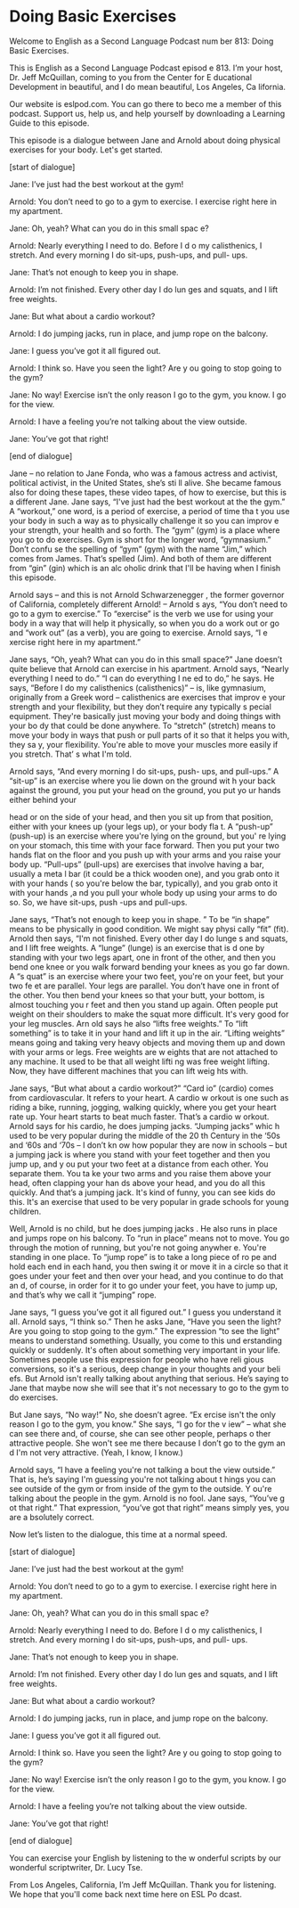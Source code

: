 # Doing Basic Exercises

Welcome to English as a Second Language Podcast num ber 813: Doing Basic Exercises.

This is English as a Second Language Podcast episod e 813. I’m your host, Dr. Jeff McQuillan, coming to you from the Center for E ducational Development in beautiful, and I do mean beautiful, Los Angeles, Ca lifornia.

Our website is eslpod.com. You can go there to beco me a member of this podcast. Support us, help us, and help yourself by downloading a Learning Guide to this episode.

This episode is a dialogue between Jane and Arnold about doing physical exercises for your body. Let's get started.

[start of dialogue]

Jane:  I’ve just had the best workout at the gym!

Arnold:  You don’t need to go to a gym to exercise.  I exercise right here in my apartment.

Jane:  Oh, yeah? What can you do in this small spac e?

Arnold:  Nearly everything I need to do. Before I d o my calisthenics, I stretch. And every morning I do sit-ups, push-ups, and pull- ups.

Jane:  That’s not enough to keep you in shape.

Arnold:  I’m not finished. Every other day I do lun ges and squats, and I lift free weights.

Jane:  But what about a cardio workout?

Arnold:  I do jumping jacks, run in place, and jump  rope on the balcony.

Jane:  I guess you’ve got it all figured out.

Arnold:  I think so. Have you seen the light? Are y ou going to stop going to the gym?

Jane:  No way! Exercise isn’t the only reason I go to the gym, you know. I go for the view.

Arnold:  I have a feeling you’re not talking about the view outside.

Jane:  You’ve got that right!

[end of dialogue]

Jane – no relation to Jane Fonda, who was a famous actress and activist, political activist, in the United States, she’s sti ll alive. She became famous also for doing these tapes, these video tapes, of how to  exercise, but this is a different Jane. Jane says, “I've just had the best workout at  the the gym.” A “workout,” one word, is a period of exercise, a period of time tha t you use your body in such a way as to physically challenge it so you can improv e your strength, your health and so forth. The “gym” (gym) is a place where you go to do exercises. Gym is short for the longer word, “gymnasium.” Don’t confu se the spelling of “gym” (gym) with the name “Jim,” which comes from James. That’s  spelled (Jim). And both of them are different from “gin” (gin) which is an alc oholic drink that I'll be having when I finish this episode.

Arnold says – and this is not Arnold Schwarzenegger , the former governor of California, completely different Arnold! – Arnold s ays, “You don’t need to go to a gym to exercise.” To “exercise” is the verb we use for using your body in a way that will help it physically, so when you do a work out or go and “work out” (as a verb), you are going to exercise. Arnold says, “I e xercise right here in my apartment.”

Jane says, “Oh, yeah? What can you do in this small  space?” Jane doesn’t quite believe that Arnold can exercise in his apartment. Arnold says, “Nearly everything I need to do.” “I can do everything I ne ed to do,” he says. He says, “Before I do my calisthenics (calisthenics)” – is, like gymnasium, originally from a Greek word – calisthenics are exercises that improv e your strength and your flexibility, but they don’t require any typically s pecial equipment. They're basically just moving your body and doing things with your bo dy that could be done anywhere. To “stretch” (stretch) means to move your  body in ways that push or pull parts of it so that it helps you with, they sa y, your flexibility. You're able to move your muscles more easily if you stretch. That’ s what I'm told.

Arnold says, “And every morning I do sit-ups, push- ups, and pull-ups.” A “sit-up” is an exercise where you lie down on the ground wit h your back against the ground, you put your head on the ground, you put yo ur hands either behind your

head or on the side of your head, and then you sit up from that position, either with your knees up (your legs up), or your body fla t. A “push-up” (push-up) is an exercise where you're lying on the ground, but you' re lying on your stomach, this time with your face forward. Then you put your two hands flat on the floor and you push up with your arms and you raise your body up. “Pull-ups” (pull-ups) are exercises that involve having a bar, usually a meta l bar (it could be a thick wooden one), and you grab onto it with your hands ( so you're below the bar, typically), and you grab onto it with your hands ,a nd you pull your whole body up using your arms to do so. So, we have sit-ups, push -ups and pull-ups.

Jane says, “That’s not enough to keep you in shape. ” To be “in shape” means to be physically in good condition. We might say physi cally “fit” (fit). Arnold then says, “I'm not finished. Every other day I do lunge s and squats, and I lift free weights. A “lunge” (lunge) is an exercise that is d one by standing with your two legs apart, one in front of the other, and then you  bend one knee or you walk forward bending your knees as you go far down. A “s quat” is an exercise where your two feet, you're on your feet, but your two fe et are parallel. Your legs are parallel. You don’t have one in front of the other.  You then bend your knees so that your butt, your bottom, is almost touching you r feet and then you stand up again. Often people put weight on their shoulders to make the squat more difficult. It's very good for your leg muscles. Arn old says he also “lifts free weights.” To “lift something” is to take it in your  hand and lift it up in the air. “Lifting weights” means going and taking very heavy  objects and moving them up and down with your arms or legs. Free weights are w eights that are not attached to any machine. It used to be that all weight lifti ng was free weight lifting. Now, they have different machines that you can lift weig hts with.

Jane says, “But what about a cardio workout?” “Card io” (cardio) comes from cardiovascular. It refers to your heart. A cardio w orkout is one such as riding a bike, running, jogging, walking quickly, where you get your heart rate up. Your heart starts to beat much faster. That’s a cardio w orkout. Arnold says for his cardio, he does jumping jacks. “Jumping jacks” whic h used to be very popular during the middle of the 20 th  Century in the ‘50s and ‘60s and ‘70s – I don’t kn ow how popular they are now in schools – but a jumping  jack is where you stand with your feet together and then you jump up, and y ou put your two feet at a distance from each other. You separate them. You ta ke your two arms and you raise them above your head, often clapping your han ds above your head, and you do all this quickly. And that’s a jumping jack.  It's kind of funny, you can see kids do this. It's an exercise that used to be very  popular in grade schools for young children.

Well, Arnold is no child, but he does jumping jacks . He also runs in place and jumps rope on his balcony. To “run in place” means not to move. You go through the motion of running, but you're not going anywher e. You're standing in one place. To “jump rope” is to take a long piece of ro pe and hold each end in each hand, you then swing it or move it in a circle so that it goes under your feet and then over your head, and you continue to do that an d, of course, in order for it to go under your feet, you have to jump up, and that’s  why we call it “jumping” rope.

Jane says, “I guess you’ve got it all figured out.”  I guess you understand it all. Arnold says, “I think so.” Then he asks Jane, “Have  you seen the light? Are you going to stop going to the gym.” The expression “to  see the light” means to understand something. Usually, you come to this und erstanding quickly or suddenly. It's often about something very important  in your life. Sometimes people use this expression for people who have reli gious conversions, so it's a serious, deep change in your thoughts and your beli efs. But Arnold isn't really talking about anything that serious. He’s saying to  Jane that maybe now she will see that it's not necessary to go to the gym to do exercises.

But Jane says, “No way!” No, she doesn’t agree. “Ex ercise isn't the only reason I go to the gym, you know.” She says, “I go for the v iew” – what she can see there and, of course, she can see other people, perhaps o ther attractive people. She won't see me there because I don’t go to the gym an d I'm not very attractive. (Yeah, I know, I know.)

Arnold says, “I have a feeling you're not talking a bout the view outside.” That is, he’s saying I'm guessing you're not talking about t hings you can see outside of the gym or from inside of the gym to the outside. Y ou're talking about the people in the gym. Arnold is no fool. Jane says, “You’ve g ot that right.” That expression, “you’ve got that right” means simply yes, you are a bsolutely correct.

Now let’s listen to the dialogue, this time at a normal speed.

[start of dialogue]

Jane:  I’ve just had the best workout at the gym!

Arnold:  You don’t need to go to a gym to exercise.  I exercise right here in my apartment.

Jane:  Oh, yeah? What can you do in this small spac e?

Arnold:  Nearly everything I need to do. Before I d o my calisthenics, I stretch. And every morning I do sit-ups, push-ups, and pull- ups.

Jane:  That’s not enough to keep you in shape.

Arnold:  I’m not finished. Every other day I do lun ges and squats, and I lift free weights.

Jane:  But what about a cardio workout?

Arnold:  I do jumping jacks, run in place, and jump  rope on the balcony.

Jane:  I guess you’ve got it all figured out.

Arnold:  I think so. Have you seen the light? Are y ou going to stop going to the gym?

Jane:  No way! Exercise isn’t the only reason I go to the gym, you know. I go for the view.

Arnold:  I have a feeling you’re not talking about the view outside.

Jane:  You’ve got that right!

[end of dialogue]

You can exercise your English by listening to the w onderful scripts by our wonderful scriptwriter, Dr. Lucy Tse.

From Los Angeles, California, I’m Jeff McQuillan. Thank you for listening. We hope that you'll come back next time here on ESL Po dcast.



